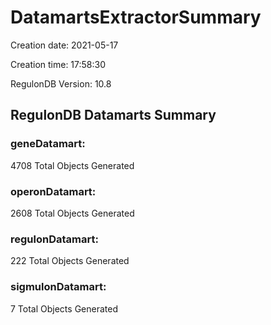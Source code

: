 # DatamartsExtractorSummary 
Creation date: 2021-05-17
 
Creation time: 17:58:30
 
RegulonDB Version: 10.8 

## RegulonDB Datamarts Summary 

 ### geneDatamart: 
 4708 Total Objects Generated
 ### operonDatamart: 
 2608 Total Objects Generated
 ### regulonDatamart: 
 222 Total Objects Generated
 ### sigmulonDatamart: 
 7 Total Objects Generated